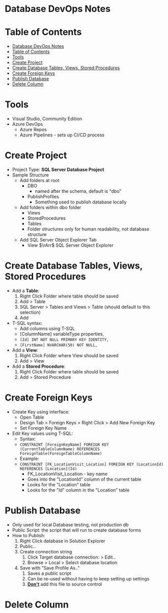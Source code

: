 # Database DevOps Notes

# Table of Contents


<!-- @import "[TOC]" {cmd="toc" depthFrom=1 depthTo=6 orderedList=false} -->

<!-- code_chunk_output -->

- [Database DevOps Notes](#database-devops-notes)
- [Table of Contents](#table-of-contents)
- [Tools](#tools)
- [Create Project](#create-project)
- [Create Database Tables, Views, Stored Procedures](#create-database-tables-views-stored-procedures)
- [Create Foreign Keys](#create-foreign-keys)
- [Publish Database](#publish-database)
- [Delete Column](#delete-column)

<!-- /code_chunk_output -->

# Tools

- Visual Studio, Community Edition
- Azure DevOps
  - Azure Repos
  - Azure Pipelines - sets up CI/CD process

# Create Project

- Project Type: **SQL Server Database Project**
- Sample Structure
  - Add folders at root
    - DBO
      - named after the schema, default is "dbo"
    - PublishProfiles
      - Something used to publish database locally
  - Add folders within dbo folder
    - Views
    - StoredProcedures
    - Tables
    - Folder structures only for human readability, not database structure
  - Add SQL Server Object Explorer Tab
    - View $\rArr$ SQL Server Object Explorer

# Create Database Tables, Views, Stored Procedures

- Add a **Table**:
  1) Right Click Folder where table should be saved
  2) Add > Table
  3) SQL Server > Tables and Views > Table (should default to this selection)
  4) Add
- T-SQL syntax:
  - Add columns using T-SQL 
  - [ColumnName] variableType properties,
  - `[Id] INT NOT NULL PRIMARY KEY IDENTITY,`
  - `[FirstName] NVARCHAR(50) NOT NULL,`
- Add a **View**:
  1) Right Click Folder where View should be saved
  2) Add > View
- Add a **Stored Procedure**:
  1) Right Click Folder where table should be saved
  2) Add > Stored Procedure

# Create Foreign Keys

- Create Key using interface:
  - Open Table
  - Design Tab > Foreign Keys > Right Click > Add New Foreign Key
  - Set Foreign Key Name
- Edit Key values using T-SQL:
  - Syntax:
  - `CONSTRAINT [ForeignKeyName] FOREIGN KEY (CurrentTableColumnName) REFERENCES ForeignTable(ForeignTableColumnName)`
  - Example:
  - `CONSTRAINT [FK_LocationVisit_Location] FOREIGN KEY (LocationId) REFERENCES [Location](Id)`
    - FK_LocationVisit_Location - key name
    - Goes into the "LocationId" column of the current table
    - Looks for the "Location" table
    - Looks for the "Id" column in the "Location" table

# Publish Database

- Only used for local Database testing, not production db
- Public Script: the script that will run to create database forms
- How to Publish:
  1) Right Click database in Solution Explorer
  2) Public..
  3) Create connection string
     1) Click Target database connection: > Edit..
     2) Browse > Local > Select database location
  4) Save with "Save Profile As.."
     1) Saves a public script
     2) Can be re-used without having to keep setting up settings
     3) <u>**Don't**</u> add this file to source control

# Delete Column




